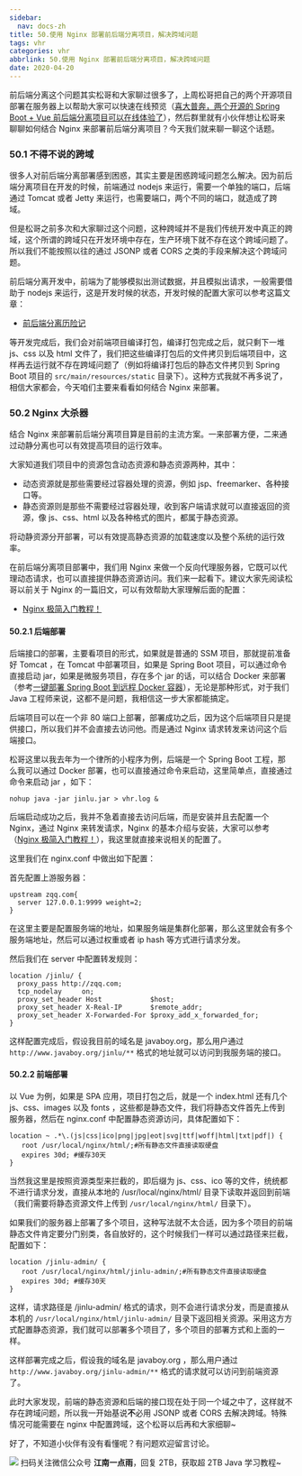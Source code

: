 ```yaml
---
sidebar:
  nav: docs-zh
title: 50.使用 Nginx 部署前后端分离项目，解决跨域问题
tags: vhr
categories: vhr
abbrlink: 50.使用 Nginx 部署前后端分离项目，解决跨域问题
date: 2020-04-20
---
```



前后端分离这个问题其实松哥和大家聊过很多了，上周松哥把自己的两个开源项目部署在服务器上以帮助大家可以快速在线预览（[喜大普奔，两个开源的 Spring Boot + Vue 前后端分离项目可以在线体验了](https://mp.weixin.qq.com/s/GvqLzCZngQiMqVE_ZTafeA)），然后群里就有小伙伴想让松哥来聊聊如何结合 Nginx 来部署前后端分离项目？今天我们就来聊一聊这个话题。

### 50.1 不得不说的跨域

很多人对前后端分离部署感到困惑，其实主要是困惑跨域问题怎么解决。因为前后端分离项目在开发的时候，前端通过 nodejs 来运行，需要一个单独的端口，后端通过 Tomcat 或者 Jetty 来运行，也需要端口，两个不同的端口，就造成了跨域。

但是松哥之前多次和大家聊过这个问题，这种跨域并不是我们传统开发中真正的跨域，这个所谓的跨域只在开发环境中存在，生产环境下就不存在这个跨域问题了。所以我们不能按照以往的通过 JSONP 或者 CORS 之类的手段来解决这个跨域问题。

前后端分离开发中，前端为了能够模拟出测试数据，并且模拟出请求，一般需要借助于 nodejs 来运行，这是开发时候的状态，开发时候的配置大家可以参考这篇文章：

- [前后端分离历险记](https://mp.weixin.qq.com/s/szgfT3tnYMCHSeiE3_QnpA)

等开发完成后，我们会对前端项目编译打包，编译打包完成之后，就只剩下一堆 js、css 以及 html 文件了，我们把这些编译打包后的文件拷贝到后端项目中，这样再去运行就不存在跨域问题了（例如将编译打包后的静态文件拷贝到 Spring Boot 项目的 `src/main/resources/static` 目录下）。这种方式我就不再多说了，相信大家都会，今天咱们主要来看看如何结合 Nginx 来部署。

### 50.2 Nginx 大杀器

结合 Nginx 来部署前后端分离项目算是目前的主流方案。一来部署方便，二来通过动静分离也可以有效提高项目的运行效率。

大家知道我们项目中的资源包含动态资源和静态资源两种，其中：

- 动态资源就是那些需要经过容器处理的资源，例如 jsp、freemarker、各种接口等。
- 静态资源则是那些不需要经过容器处理，收到客户端请求就可以直接返回的资源，像 js、css、html 以及各种格式的图片，都属于静态资源。

将动静资源分开部署，可以有效提高静态资源的加载速度以及整个系统的运行效率。

在前后端分离项目部署中，我们用 Nginx 来做一个反向代理服务器，它既可以代理动态请求，也可以直接提供静态资源访问。我们来一起看下。建议大家先阅读松哥以前关于 Nginx 的一篇旧文，可以有效帮助大家理解后面的配置：

- [Nginx 极简入门教程！](https://mp.weixin.qq.com/s/ZN07_3ImmyRU0NQaqzcazQ)

#### 50.2.1 后端部署

后端接口的部署，主要看项目的形式，如果就是普通的 SSM 项目，那就提前准备好 Tomcat ，在 Tomcat 中部署项目，如果是 Spring Boot 项目，可以通过命令直接启动 jar，如果是微服务项目，存在多个 jar 的话，可以结合 Docker 来部署（参考[一键部署 Spring Boot 到远程 Docker 容器](https://mp.weixin.qq.com/s/vSCQLvQBYMYoPhdlO2v3XA)），无论是那种形式，对于我们 Java 工程师来说，这都不是问题，我相信这一步大家都能搞定。

后端项目可以在一个非 80 端口上部署，部署成功之后，因为这个后端项目只是提供接口，所以我们并不会直接去访问他。而是通过 Nginx 请求转发来访问这个后端接口。

松哥这里以我去年为一个律所的小程序为例，后端是一个 Spring Boot 工程，那么我可以通过 Docker 部署，也可以直接通过命令来启动，这里简单点，直接通过命令来启动 jar ，如下：

```
nohup java -jar jinlu.jar > vhr.log &
```

后端启动成功之后，我并不急着直接去访问后端，而是安装并且去配置一个 Nginx，通过 Nginx 来转发请求，Nginx 的基本介绍与安装，大家可以参考（[Nginx 极简入门教程！](https://mp.weixin.qq.com/s/ZN07_3ImmyRU0NQaqzcazQ)），我这里就直接来说相关的配置了。

这里我们在 nginx.conf 中做出如下配置：

首先配置上游服务器：

```
upstream zqq.com{
  server 127.0.0.1:9999 weight=2;
}
```

在这里主要是配置服务端的地址，如果服务端是集群化部署，那么这里就会有多个服务端地址，然后可以通过权重或者 ip hash 等方式进行请求分发。

然后我们在 server 中配置转发规则：

```
location /jinlu/ {
  proxy_pass http://zqq.com;
  tcp_nodelay     on;
  proxy_set_header Host            $host;
  proxy_set_header X-Real-IP       $remote_addr;
  proxy_set_header X-Forwarded-For $proxy_add_x_forwarded_for;
}
```

这样配置完成后，假设我目前的域名是 javaboy.org，那么用户通过 `http://www.javaboy.org/jinlu/**` 格式的地址就可以访问到我服务端的接口。

#### 50.2.2 前端部署

以 Vue 为例，如果是 SPA 应用，项目打包之后，就是一个 index.html 还有几个 js、css、images 以及 fonts ，这些都是静态文件，我们将静态文件首先上传到服务器，然后在 nginx.conf 中配置静态资源访问，具体配置如下：

```
location ~ .*\.(js|css|ico|png|jpg|eot|svg|ttf|woff|html|txt|pdf|) {
   root /usr/local/nginx/html/;#所有静态文件直接读取硬盘
   expires 30d; #缓存30天
} ​​​​
```

当然我这里是按照资源类型来拦截的，即后缀为 js、css、ico 等的文件，统统都不进行请求分发，直接从本地的 /usr/local/nginx/html/ 目录下读取并返回到前端（我们需要将静态资源文件上传到 `/usr/local/nginx/html/` 目录下）。

如果我们的服务器上部署了多个项目，这种写法就不太合适，因为多个项目的前端静态文件肯定要分门别类，各自放好的，这个时候我们一样可以通过路径来拦截，配置如下：

```
location /jinlu-admin/ {
   root /usr/local/nginx/html/jinlu-admin/;#所有静态文件直接读取硬盘
   expires 30d; #缓存30天
} ​​​​
```

这样，请求路径是 /jinlu-admin/ 格式的请求，则不会进行请求分发，而是直接从本机的 `/usr/local/nginx/html/jinlu-admin/` 目录下返回相关资源。采用这方方式配置静态资源，我们就可以部署多个项目了，多个项目的部署方式和上面的一样。

这样部署完成之后，假设我的域名是 javaboy.org ，那么用户通过 `http://www.javaboy.org/jinlu-admin/**`
格式的请求就可以访问到前端资源了。

此时大家发现，前端的静态资源和后端的接口现在处于同一个域之中了，这样就不存在跨域问题，所以我一开始基说**不**必用 JSONP 或者 CORS 去解决跨域。特殊情况可能需要在 nginx 中配置跨域，这个松哥以后再和大家细聊~​

好了，不知道小伙伴有没有看懂呢？有问题欢迎留言讨论。


![](http://img.itboyhub.com//2020/04/vhr/weixin.jpg)
扫码关注微信公众号 **江南一点雨**，回复 2TB，获取超 2TB Java 学习教程~

